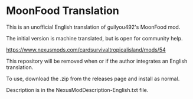 # MoonFood Translation
This is an unofficial English translation of guilyou492's MoonFood mod.

The initial version is machine translated, but is open for community help.

https://www.nexusmods.com/cardsurvivaltropicalisland/mods/54

This repository will be removed when or if the author integrates an English translation.

To use, download the .zip from the releases page and install as normal.

Description is in the NexusModDescription-English.txt file.
